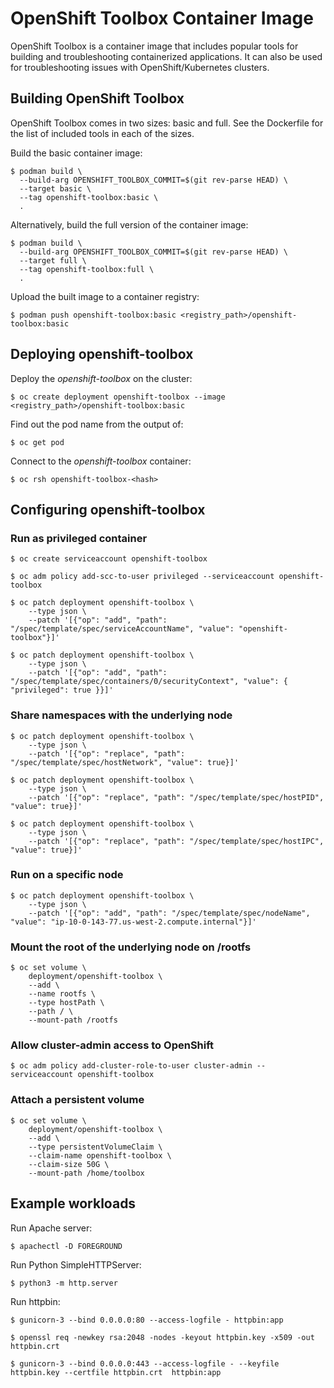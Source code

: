 # OpenShift Toolbox Container Image

OpenShift Toolbox is a container image that includes popular tools for building and troubleshooting containerized applications. It can also be used for troubleshooting issues with OpenShift/Kubernetes clusters.

## Building OpenShift Toolbox

OpenShift Toolbox comes in two sizes: basic and full. See the Dockerfile for the list of included tools in each of the sizes.

Build the basic container image:

```
$ podman build \
  --build-arg OPENSHIFT_TOOLBOX_COMMIT=$(git rev-parse HEAD) \
  --target basic \
  --tag openshift-toolbox:basic \
  .
```

Alternatively, build the full version of the container image:

```
$ podman build \
  --build-arg OPENSHIFT_TOOLBOX_COMMIT=$(git rev-parse HEAD) \
  --target full \
  --tag openshift-toolbox:full \
  .
```

Upload the built image to a container registry:

```
$ podman push openshift-toolbox:basic <registry_path>/openshift-toolbox:basic
```

## Deploying openshift-toolbox

Deploy the *openshift-toolbox* on the cluster:

```
$ oc create deployment openshift-toolbox --image <registry_path>/openshift-toolbox:basic
```

Find out the pod name from the output of:

```
$ oc get pod
```

Connect to the *openshift-toolbox* container:

```
$ oc rsh openshift-toolbox-<hash>
```

## Configuring openshift-toolbox

### Run as privileged container

```
$ oc create serviceaccount openshift-toolbox
```
```
$ oc adm policy add-scc-to-user privileged --serviceaccount openshift-toolbox
```
```
$ oc patch deployment openshift-toolbox \
    --type json \
    --patch '[{"op": "add", "path": "/spec/template/spec/serviceAccountName", "value": "openshift-toolbox"}]'
```

```
$ oc patch deployment openshift-toolbox \
    --type json \
    --patch '[{"op": "add", "path": "/spec/template/spec/containers/0/securityContext", "value": { "privileged": true }}]'
```

### Share namespaces with the underlying node

```
$ oc patch deployment openshift-toolbox \
    --type json \
    --patch '[{"op": "replace", "path": "/spec/template/spec/hostNetwork", "value": true}]'
```

```
$ oc patch deployment openshift-toolbox \
    --type json \
    --patch '[{"op": "replace", "path": "/spec/template/spec/hostPID", "value": true}]'
```

```
$ oc patch deployment openshift-toolbox \
    --type json \
    --patch '[{"op": "replace", "path": "/spec/template/spec/hostIPC", "value": true}]'
```

### Run on a specific node

```
$ oc patch deployment openshift-toolbox \
    --type json \
    --patch '[{"op": "add", "path": "/spec/template/spec/nodeName", "value": "ip-10-0-143-77.us-west-2.compute.internal"}]'
```

### Mount the root of the underlying node on /rootfs

```
$ oc set volume \
    deployment/openshift-toolbox \
    --add \
    --name rootfs \
    --type hostPath \
    --path / \
    --mount-path /rootfs
```

### Allow cluster-admin access to OpenShift

```
$ oc adm policy add-cluster-role-to-user cluster-admin --serviceaccount openshift-toolbox
```

### Attach a persistent volume

```
$ oc set volume \
    deployment/openshift-toolbox \
    --add \
    --type persistentVolumeClaim \
    --claim-name openshift-toolbox \
    --claim-size 50G \
    --mount-path /home/toolbox
```

## Example workloads

Run Apache server:

```
$ apachectl -D FOREGROUND
```

Run Python SimpleHTTPServer:

```
$ python3 -m http.server
```

Run httpbin:

```
$ gunicorn-3 --bind 0.0.0.0:80 --access-logfile - httpbin:app
```

```
$ openssl req -newkey rsa:2048 -nodes -keyout httpbin.key -x509 -out httpbin.crt
```

```
$ gunicorn-3 --bind 0.0.0.0:443 --access-logfile - --keyfile httpbin.key --certfile httpbin.crt  httpbin:app
```
